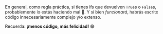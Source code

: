 En general, como regla práctica, si tienes ifs que devuelven `True`s o `False`s, probablemente lo estás haciendo mal :cop:. Y si bien _funcionará_, habrás escrito código innecesariamente complejo y/o extenso.

Recuerda: **¡menos código, más felicidad!** :grin:
